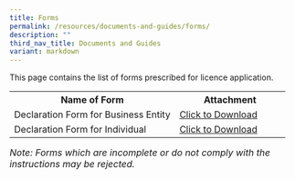 ```yaml
---
title: Forms
permalink: /resources/documents-and-guides/forms/
description: ""
third_nav_title: Documents and Guides
variant: markdown
---
```

This page contains the list of forms prescribed for licence application. 

<table>
<tbody><tr>
	<th width="60%"><b>Name of Form</b></th>
	<th width="40%"><b>Attachment</b></th>
</tr>
<tr>
	<td>Declaration Form for Business Entity</td>
<td><a href="/files/forms/declaration%20form%20for%20business%20entity.pdf" download="">Click to Download</a></td>
</tr>
<tr>
	<td>Declaration Form for Individual</td>
<td><a href="/files/forms/declaration%20form%20for%20individual.pdf" download="">Click to Download</a></td>
</tr>
</tbody>
</table>

<i><font size="3">Note: Forms which are incomplete or do not comply with the instructions may be rejected.</font></i>